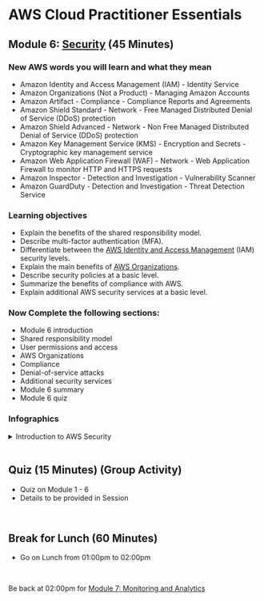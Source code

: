 # AWS Cloud Practitioner Essentials

## Module 6: [Security](https://www.mindmeister.com/map/2768000010) (45 Minutes)

### New AWS words you will learn and what they mean
* Amazon Identity and Access Management (IAM) - Identity Service
* Amazon Organizations (Not a Product) - Managing Amazon Accounts
* Amazon Artifact - Compliance - Compliance Reports and Agreements
* Amazon Shield Standard - Network - Free Managed Distributed Denial of Service (DDoS) protection
* Amazon Shield Advanced - Network - Non Free Managed Distributed Denial of Service (DDoS) protection
* Amazon Key Management Service (KMS) - Encryption and Secrets - Cryptographic key management service
* Amazon Web Application Firewall (WAF) - Network - Web Application Firewall to monitor HTTP and HTTPS requests
* Amazon Inspector - Detection and Investigation - Vulnerability Scanner
* Amazon GuardDuty - Detection and Investigation - Threat Detection Service

### Learning objectives
* Explain the benefits of the shared responsibility model.
* Describe multi-factor authentication (MFA).
* Differentiate between the [AWS Identity and Access Management](https://aws.amazon.com/iam/) (IAM) security levels.
* Explain the main benefits of [AWS Organizations](https://aws.amazon.com/organizations/).
* Describe security policies at a basic level.
* Summarize the benefits of compliance with AWS.
* Explain additional AWS security services at a basic level.

### Now Complete the following sections:
* Module 6 introduction
* Shared responsibility model
* User permissions and access
* AWS Organizations
* Compliance
* Denial-of-service attacks
* Additional security services
* Module 6 summary
* Module 6 quiz

### Infographics 
<details class="faq box"><summary>Introduction to AWS Security</summary>
<p>

![image](https://user-images.githubusercontent.com/18049790/228769420-67566625-0e59-46d7-a85a-aaec5c63fe16.png)

</p>
</details>
<br>

## Quiz (15 Minutes) (Group Activity)
* Quiz on Module 1 - 6
* Details to be provided in Session
<br>

## Break for Lunch (60 Minutes)
* Go on Lunch from 01:00pm to 02:00pm
<br>

Be back at 02:00pm for [Module 7: Monitoring and Analytics](https://github.com/jamesbuckett/aws-cloud-practitioner-essentials/blob/main/05-fifth-time-block.md)